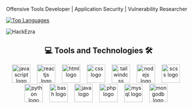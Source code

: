 Offensive Tools Developer | Application Security | Vulnerability Researcher

<a href="https://github.com/HackEzra" align="left"><img src="https://github-readme-stats.vercel.app/api/top-langs/?username=HackEzra&langs_count=12&title_color=0891b2&text_color=ffffff&icon_color=0891b2&bg_color=1c1917&hide_border=true&locale=en&custom_title=Most%20%Used%20%Languages&layout=compact" alt="Top Languages" /></a>

<p align="left"> <img src="https://komarev.com/ghpvc/?username=HackEzra&label=Profile%20Views&color=430680&style=flat" alt="HackEzra" /> </p>


<h2 align="center">💻 Tools and Technologies 🛠</h2>

<div align="center">
  <img src="https://techstack-generator.vercel.app/js-icon.svg" height="50" title="Javascript" alt="javascript logo"  />
  <img width="10" />
  <img src="https://techstack-generator.vercel.app/react-icon.svg" height="50" title="ReactJS" alt="reactjs logo"  />
  <img width="10" />
  <img src="https://skillicons.dev/icons?i=html" height="50" title="HTML" alt="html logo"  />
  <img width="10" />
  <img src="https://skillicons.dev/icons?i=css" height="50" title="CSS" alt="css logo"  />
  <img width="10" />
  <img src="https://skillicons.dev/icons?i=tailwind" height="50" title="TailwindCSS" alt="tailwindcss logo"  />
  <img width="10" />
  <img src="https://skillicons.dev/icons?i=nodejs" height="50" title="NodeJS" alt="nodejs logo"  />
  <img width="10" />
  <img src="https://skillicons.dev/icons?i=sass" height="50" title="Scss" alt="scss logo"  />
  <img width="10" />
  <img src="https://techstack-generator.vercel.app/python-icon.svg" height="50" title="Python" alt="python logo"  />
  <img width="10" />
  <img src="https://skillicons.dev/icons?i=bash" height="50" title="Bash" alt="bash logo"  />
  <img width="10" />
  <img src="https://skillicons.dev/icons?i=java" height="50" title="Java" alt="java logo"  />
  <img width="10" />
  <img src="https://skillicons.dev/icons?i=php" height="50" title="PHP" alt="php logo"  />
  <img width="10" />
  <img src="https://techstack-generator.vercel.app/mysql-icon.svg" height="50" title="MySQL" alt="mysql logo"  />
  <img width="10" />
  <img src="https://skillicons.dev/icons?i=mongodb" height="50" title="MongoDB" alt="mongodb logo"  />
  <img width="10" />
</div>

